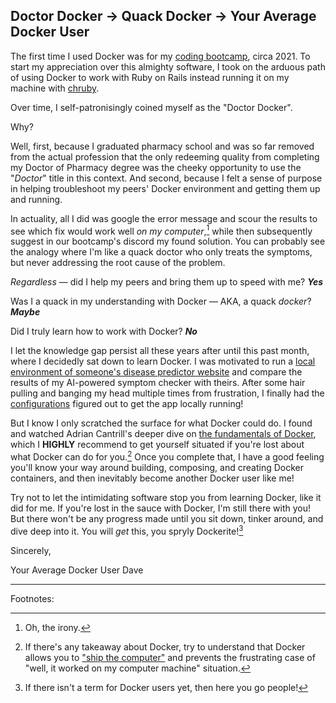 ## Doctor Docker &rarr; Quack Docker &rarr; Your Average Docker User

The first time I used Docker was for my [coding bootcamp](https://web.archive.org/web/20211208161720/https://www.learnhowtoprogram.com/ruby-and-rails/getting-started-with-ruby/faq-should-i-install-ruby-or-use-docker), circa 2021. To start my appreciation over this almighty software, I took on the arduous path of using Docker to work with Ruby on Rails instead running it on my machine with [chruby](https://github.com/postmodern/chruby). 

Over time, I self-patronisingly coined myself as the "Doctor Docker".

Why? 

Well, first, because I graduated pharmacy school and was so far removed from the actual profession that the only redeeming quality from completing my Doctor of Pharmacy degree was the cheeky opportunity to use the "_Doctor_" title in this context. And second, because I felt a sense of purpose in helping troubleshoot my peers' Docker environment and getting them up and running. 

In actuality, all I did was google the error message and scour the results to see which fix would work well _on my computer_,[^1] while then subsequently suggest in our bootcamp's discord my found solution. You can probably see the analogy where I'm like a quack doctor who only treats the symptoms, but never addressing the root cause of the problem.

_Regardless_ — did I help my peers and bring them up to speed with me? **_Yes_** 

Was I a quack in my understanding with Docker — AKA, a quack _docker_? **_Maybe_**

Did I truly learn how to work with Docker? **_No_**

I let the knowledge gap persist all these years after until this past month, where I decidedly sat down to learn Docker. I was motivated to run a [local environment of someone's disease predictor website](https://github.com/shiroyasha9/PredictIt) and compare the results of my AI-powered symptom checker with theirs. After some hair pulling and banging my head multiple times from frustration, I finally had the [configurations](https://github.com/davelindqvist/docker_config_predictit) figured out to get the app locally running!

But I know I only scratched the surface for what Docker could do. I found and watched Adrian Cantrill's deeper dive on [the fundamentals of Docker](https://github.com/acantril/docker-fundamentals), which I **HIGHLY** recommend to get yourself situated if you're lost about what Docker can do for you.[^2] Once you complete that, I have a good feeling you'll know your way around building, composing, and creating Docker containers, and then inevitably become another Docker user like me!

Try not to let the intimidating software stop you from learning Docker, like it did for me. If you're lost in the sauce with Docker, I'm still there with you! But there won't be any progress made until you sit down, tinker around, and dive deep into it. You will _get_ this, you spryly Dockerite![^3]

Sincerely,

Your Average Docker User Dave

---

Footnotes:

[^1]: Oh, the irony.

[^2]: If there's any takeaway about Docker, try to understand that Docker allows you to ["ship the computer"](https://www.youtube.com/watch?v=5aUB1lK6jyc&list=PLTk5ZYSbd9Mg51szw21_75Hs1xUpGObDm&index=4) and prevents the frustrating case of "well, it worked on my computer machine" situation. 

[^3]: If there isn't a term for Docker users yet, then here you go people!
